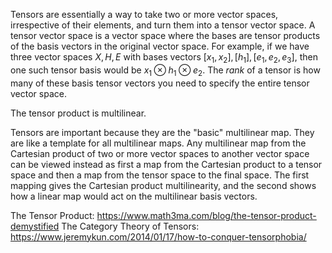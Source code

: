 Tensors are essentially a way to take two or more vector spaces, irrespective of their elements, and turn them into a tensor vector space. A tensor vector space is a vector space where the bases are tensor products of the basis vectors in the original vector space. For example, if we have three vector spaces $X,H,E$ with bases vectors $[x_{1},x_{2}], [h_{1}], [e_{1},e_{2},e_{3}]$, then one such tensor basis would be $x_{1} \otimes h_{1} \otimes e_{2}$. The *rank* of a tensor is how many of these basis tensor vectors you need to specify the entire tensor vector space. 

The tensor product is multilinear.

Tensors are important because they are the "basic" multilinear map. They are like a template for all multilinear maps. Any multilinear map from the Cartesian product of two or more vector spaces to another vector space can be viewed instead as first a map from the Cartesian product to a tensor space and then a map from the tensor space to the final space. The first mapping gives the Cartesian product multilinearity, and the second shows how a linear map would act on the multilinear basis vectors.

The Tensor Product: https://www.math3ma.com/blog/the-tensor-product-demystified
The Category Theory of Tensors: https://www.jeremykun.com/2014/01/17/how-to-conquer-tensorphobia/
